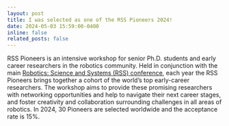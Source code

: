 ```yaml
---
layout: post
title: I was selected as one of the RSS Pioneers 2024!
date: 2024-05-03 15:59:00-0400
inline: false
related_posts: false
---
```


RSS Pioneers is an intensive workshop for senior Ph.D. students and early career researchers in the robotics community. Held in conjunction with the main [Robotics: Science and Systems (RSS) conference](https://roboticsconference.org/), each year the RSS Pioneers brings together a cohort of the world’s top early-career researchers. The workshop aims to provide these promising researchers with networking opportunities and help to navigate their next career stages, and foster creativity and collaboration surrounding challenges in all areas of robotics. In 2024, 30 Pioneers are selected worldwide and the acceptance rate is 15%.
